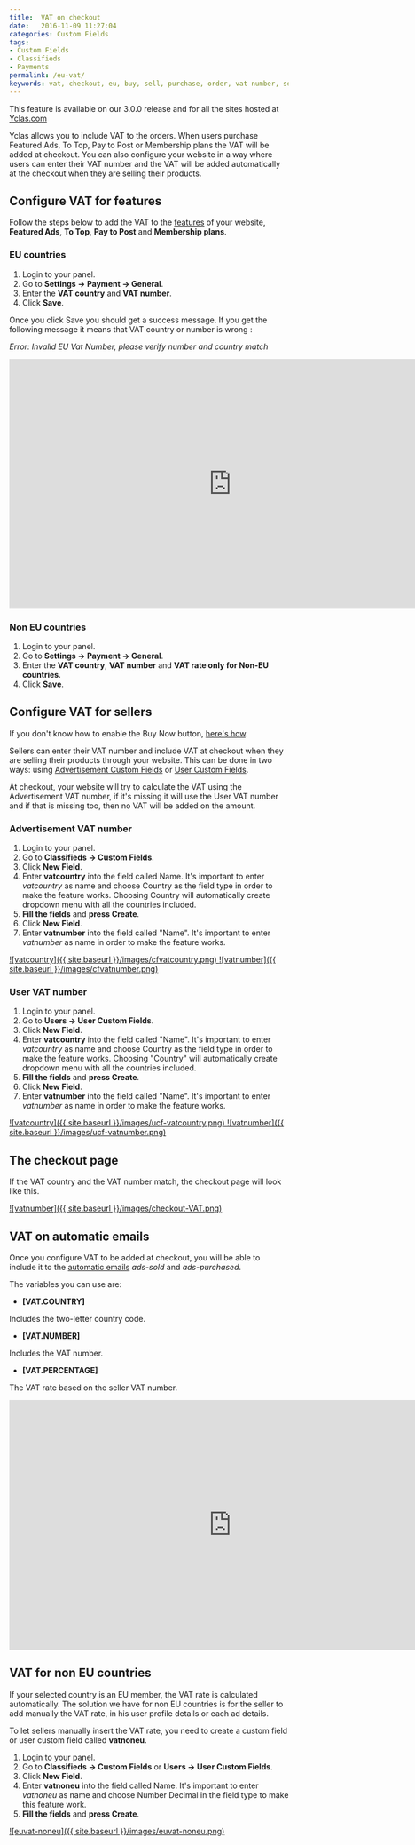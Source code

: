 ```yaml
---
title:  VAT on checkout
date:   2016-11-09 11:27:04
categories: Custom Fields
tags: 
- Custom Fields
- Classifieds
- Payments
permalink: /eu-vat/
keywords: vat, checkout, eu, buy, sell, purchase, order, vat number, seller, custom fields, users, vat on email, non eu, payments
---
```

<div class="alert alert-warning">
<strong><i class="glyphicon glyphicon-warning-sign"></i> </strong>  This feature is available on our 3.0.0 release and for all the sites hosted at <a href="https://yclas.com">Yclas.com</a>
</div>

Yclas allows you to include VAT to the orders. When users purchase Featured Ads, To Top, Pay to Post or Membership plans the VAT will be added at checkout. You can also configure your website in a way where users can enter their VAT number and the VAT will be added automatically at the checkout when they are selling their products.

## Configure VAT for features

Follow the steps below to add the VAT to the [features](https://docs.yclas.com/how-to-earn-money/) of your website, **Featured Ads**, **To Top**, **Pay to Post** and **Membership plans**.

### EU countries

1. Login to your panel.
2. Go to **Settings -> Payment -> General**.
3. Enter the **VAT country** and **VAT number**.
4. Click **Save**.

Once you click Save you should get a success message. If you get the following message it means that VAT country or number is wrong :

_Error: Invalid EU Vat Number, please verify number and country match_

<iframe width="800" height="450" src="https://www.youtube.com/embed/LrwSATYGVok" frameborder="0" allowfullscreen></iframe>

### Non EU countries

1. Login to your panel.
2. Go to **Settings -> Payment -> General**.
3. Enter the **VAT country**, **VAT number** and **VAT rate only for Non-EU countries**.
4. Click **Save**.

## Configure VAT for sellers

If you don't know how to enable the Buy Now button, [here's how](https://docs.yclas.com/pay-directly-from-ad/#how-to-activate-buy-now-button).

Sellers can enter their VAT number and include VAT at checkout when they are selling their products through your website. This can be done in two ways: using [Advertisement Custom Fields](https://docs.yclas.com/how-to-create-custom-fields/) or [User Custom Fields](https://docs.yclas.com/users-custom-fields/). 

At checkout, your website will try to calculate the VAT using the Advertisement VAT number, if it's missing it will use the User VAT number and if that is missing too, then no VAT will be added on the amount.

### Advertisement VAT number

1. Login to your panel.
2. Go to **Classifieds -> Custom Fields**.
3. Click **New Field**.
4. Enter **vatcountry** into the field called Name. It's important to enter _vatcountry_ as name and choose Country as the field type in order to make the feature works. Choosing Country will automatically create dropdown menu with all the countries included. 
5. **Fill the fields** and **press Create**.
6. Click **New Field**.
7. Enter **vatnumber** into the field called "Name". It's important to enter _vatnumber_ as name in order to make the feature works.

<a href="//docs.yclas.com/images/cfvatcountry.png" class="thumbnail gallery-item" data-gallery>
![vatcountry]({{ site.baseurl }}/images/cfvatcountry.png)
</a>

<a href="//docs.yclas.com/images/cfvatnumber.png" class="thumbnail gallery-item" data-gallery>
![vatnumber]({{ site.baseurl }}/images/cfvatnumber.png)
</a>

### User VAT number

1. Login to your panel.
2. Go to **Users -> User Custom Fields**.
3. Click **New Field**.
4. Enter **vatcountry** into the field called "Name". It's important to enter _vatcountry_ as name and choose Country as the field type in order to make the feature works. Choosing "Country" will automatically create dropdown menu with all the countries included. 
5. **Fill the fields** and **press Create**.
6. Click **New Field**.
7. Enter **vatnumber** into the field called "Name". It's important to enter _vatnumber_ as name in order to make the feature works.

<a href="//docs.yclas.com/images/ucf-vatcountry.png" class="thumbnail gallery-item" data-gallery>
![vatcountry]({{ site.baseurl }}/images/ucf-vatcountry.png)
</a>

<a href="//docs.yclas.com/images/private-site.png" class="thumbnail gallery-item" data-gallery>
![vatnumber]({{ site.baseurl }}/images/ucf-vatnumber.png)
</a>


## The checkout page

If the VAT country and the VAT number match, the checkout page will look like this.

<a href="//docs.yclas.com/images/checkout-VAT.png" class="thumbnail gallery-item" data-gallery>
![vatnumber]({{ site.baseurl }}/images/checkout-VAT.png)
</a>


## VAT on automatic emails

Once you configure VAT to be added at checkout, you will be able to include it to the [automatic emails]({{site.baseurl}}/automatic-emails-sent-to-users/) _ads-sold_ and _ads-purchased_.

The variables you can use are:

+ **[VAT.COUNTRY]**

Includes the two-letter country code.

+ **[VAT.NUMBER]**

Includes the VAT number.

+ **[VAT.PERCENTAGE]**

The VAT rate based on the seller VAT number.

<iframe width="800" height="450" src="https://www.youtube.com/embed/7V2aPJFmtIU" frameborder="0" allowfullscreen></iframe>

## VAT for non EU countries

If your selected country is an EU member, the VAT rate is calculated automatically. The solution we have for non EU countries is for the seller to add manually the VAT rate, in his user profile details or each ad details.

To let sellers manually insert the VAT rate, you need to create a custom field or user custom field called **vatnoneu**.

1. Login to your panel.
2. Go to **Classifieds -> Custom Fields** or **Users -> User Custom Fields**.
3. Click **New Field**.
4. Enter **vatnoneu** into the field called Name. It's important to enter _vatnoneu_ as name and choose Number Decimal in the field type to make this feature work. 
5. **Fill the fields** and **press Create**.

<a href="//docs.yclas.com/images/euvat-noneu.png" class="thumbnail gallery-item" data-gallery>
![euvat-noneu]({{ site.baseurl }}/images/euvat-noneu.png)
</a>

